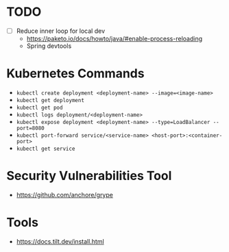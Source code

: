 # TODO
- [ ] Reduce inner loop for local dev
  - https://paketo.io/docs/howto/java/#enable-process-reloading
  - Spring devtools

# Kubernetes Commands
- `kubectl create deployment <deployment-name> --image=<image-name>`
- `kubectl get deployment`
- `kubectl get pod`
- `kubectl logs deployment/<deployment-name>`
- `kubectl expose deployment <deployment-name> --type=LoadBalancer --port=8080`
- `kubectl port-forward service/<service-name> <host-port>:<container-port>`
- `kubectl get service`


# Security Vulnerabilities Tool
- https://github.com/anchore/grype

# Tools
- https://docs.tilt.dev/install.html


